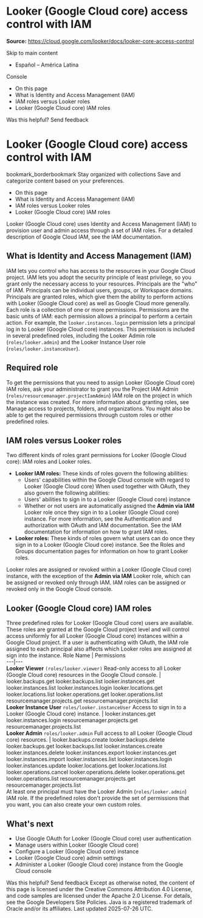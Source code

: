 # Looker (Google Cloud core) access control with IAM

**Source:** https://cloud.google.com/looker/docs/looker-core-access-control

Skip to main content 
  * Español – América Latina

Console 


  * On this page
  * What is Identity and Access Management (IAM)
  * IAM roles versus Looker roles
  * Looker (Google Cloud core) IAM roles




Was this helpful?
Send feedback 
#  Looker (Google Cloud core) access control with IAM
bookmark_borderbookmark Stay organized with collections  Save and categorize content based on your preferences.
  * On this page
  * What is Identity and Access Management (IAM)
  * IAM roles versus Looker roles
  * Looker (Google Cloud core) IAM roles


Looker (Google Cloud core) uses Identity and Access Management (IAM) to provision user and admin access through a set of IAM roles. For a detailed description of Google Cloud IAM, see the IAM documentation.
## What is Identity and Access Management (IAM)
IAM lets you control who has access to the resources in your Google Cloud project. IAM lets you adopt the security principle of least privilege, so you grant only the necessary access to your resources.
Principals are the "who" of IAM. Principals can be individual users, groups, or Workspace domains. Principals are granted roles, which give them the ability to perform actions with Looker (Google Cloud core) as well as Google Cloud more generally. Each role is a collection of one or more permissions. Permissions are the basic units of IAM: each permission allows a principal to perform a certain action.
For example, the `looker.instances.login` permission lets a principal log in to Looker (Google Cloud core) instances. This permission is included in several predefined roles, including the Looker Admin role (`roles/looker.admin`) and the Looker Instance User role (`roles/looker.instanceUser`).
## Required role
To get the permissions that you need to assign Looker (Google Cloud core) IAM roles, ask your administrator to grant you the Project IAM Admin  (`roles/resourcemanager.projectIamAdmin`) IAM role on the project in which the instance was created. For more information about granting roles, see Manage access to projects, folders, and organizations. 
You might also be able to get the required permissions through custom roles or other predefined roles. 
## IAM roles versus Looker roles
Two different kinds of roles grant permissions for Looker (Google Cloud core): IAM roles and Looker roles.
  * **Looker IAM roles:** These kinds of roles govern the following abilities:
    * Users' capabilities within the Google Cloud console with regard to Looker (Google Cloud core)
When used together with OAuth, they also govern the following abilities:
    * Users' abilities to sign in to a Looker (Google Cloud core) instance
    * Whether or not users are automatically assigned the **Admin via IAM** Looker role once they sign in to a Looker (Google Cloud core) instance. For more information, see the Authentication and authorization with OAuth and IAM documentation.
See the IAM documentation for information on how to grant IAM roles.
  * **Looker roles:** These kinds of roles govern what users can do once they sign in to a Looker (Google Cloud core) instance. See the Roles and Groups documentation pages for information on how to grant Looker roles.


Looker roles are assigned or revoked within a Looker (Google Cloud core) instance, with the exception of the **Admin via IAM** Looker role, which can be assigned or revoked only through IAM. IAM roles can be assigned or revoked only in the Google Cloud console.
## Looker (Google Cloud core) IAM roles
Three predefined roles for Looker (Google Cloud core) users are available. These roles are granted at the Google Cloud project level and will control access uniformly for all Looker (Google Cloud core) instances within a Google Cloud project. If a user is authenticating with OAuth, the IAM role assigned to each principal also affects which Looker roles are assigned at sign into the instance.
Role Name | Permissions  
---|---  
**Looker Viewer** `(roles/looker.viewer)` Read-only access to all Looker (Google Cloud core) resources in the Google Cloud console. |  looker.backups.get looker.backups.list looker.instances.get looker.instances.list looker.instances.login looker.locations.get looker.locations.list looker.operations.get looker.operations.list resourcemanager.projects.get resourcemanager.projects.list  
**Looker Instance User** `roles/looker.instanceUser` Access to sign in to a Looker (Google Cloud core) instance. |  looker.instances.get looker.instances.login resourcemanager.projects.get resourcemanager.projects.list  
**Looker Admin** `roles/looker.admin` Full access to all Looker (Google Cloud core) resources. |  looker.backups.create looker.backups.delete looker.backups.get looker.backups.list looker.instances.create looker.instances.delete looker.instances.export looker.instances.get looker.instances.import looker.instances.list looker.instances.login looker.instances.update looker.locations.get looker.locations.list looker.operations.cancel looker.operations.delete looker.operations.get looker.operations.list resourcemanager.projects.get resourcemanager.projects.list  
At least one principal must have the Looker Admin (`roles/looker.admin`) IAM role.
If the predefined roles don't provide the set of permissions that you want, you can also create your own custom roles.
## What's next
  * Use Google OAuth for Looker (Google Cloud core) user authentication
  * Manage users within Looker (Google Cloud core)
  * Configure a Looker (Google Cloud core) instance
  * Looker (Google Cloud core) admin settings
  * Administer a Looker (Google Cloud core) instance from the Google Cloud console


Was this helpful?
Send feedback 
Except as otherwise noted, the content of this page is licensed under the Creative Commons Attribution 4.0 License, and code samples are licensed under the Apache 2.0 License. For details, see the Google Developers Site Policies. Java is a registered trademark of Oracle and/or its affiliates.
Last updated 2025-07-26 UTC.


